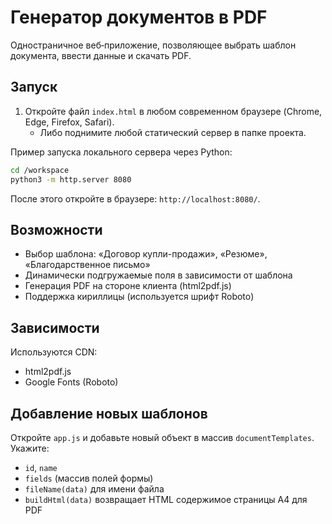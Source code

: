 # Генератор документов в PDF

Одностраничное веб‑приложение, позволяющее выбрать шаблон документа, ввести данные и скачать PDF.

## Запуск

1. Откройте файл `index.html` в любом современном браузере (Chrome, Edge, Firefox, Safari).
   - Либо поднимите любой статический сервер в папке проекта.

Пример запуска локального сервера через Python:

```bash
cd /workspace
python3 -m http.server 8080
```

После этого откройте в браузере: `http://localhost:8080/`.

## Возможности

- Выбор шаблона: «Договор купли-продажи», «Резюме», «Благодарственное письмо»
- Динамически подгружаемые поля в зависимости от шаблона
- Генерация PDF на стороне клиента (html2pdf.js)
- Поддержка кириллицы (используется шрифт Roboto)

## Зависимости

Используются CDN:
- html2pdf.js
- Google Fonts (Roboto)

## Добавление новых шаблонов

Откройте `app.js` и добавьте новый объект в массив `documentTemplates`. Укажите:
- `id`, `name`
- `fields` (массив полей формы)
- `fileName(data)` для имени файла
- `buildHtml(data)` возвращает HTML содержимое страницы A4 для PDF